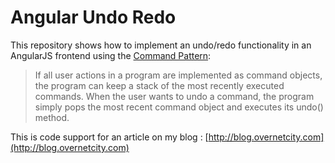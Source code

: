 Angular Undo Redo
=================

This repository shows how to implement an undo/redo functionality in an AngularJS frontend using the [Command Pattern](http://en.wikipedia.org/wiki/Command_pattern):

> If all user actions in a program are implemented as command objects, the program can keep a stack of the most recently executed commands. When the user wants to undo a command, the program simply pops the most recent command object and executes its undo() method.

This is code support for an article on my blog : [http://blog.overnetcity.com](http://blog.overnetcity.com)
